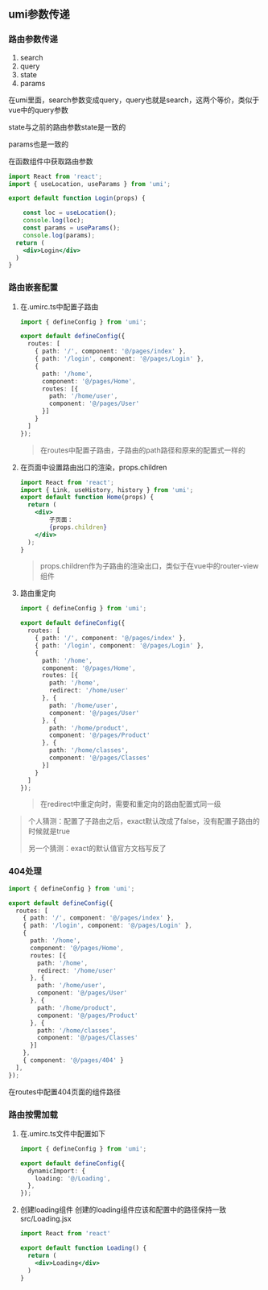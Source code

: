 ## umi参数传递



### 路由参数传递

1. search
2. query
3. state
4. params



在umi里面，search参数变成query，query也就是search，这两个等价，类似于vue中的query参数

state与之前的路由参数state是一致的

params也是一致的



在函数组件中获取路由参数

```jsx
import React from 'react';
import { useLocation, useParams } from 'umi';

export default function Login(props) {

    const loc = useLocation();
    console.log(loc);
    const params = useParams();
    console.log(params);
  return (
    <div>Login</div>
  )
}
```



### 路由嵌套配置

1. 在.umirc.ts中配置子路由

   ```ts
   import { defineConfig } from 'umi';
   
   export default defineConfig({
     routes: [
       { path: '/', component: '@/pages/index' },
       { path: '/login', component: '@/pages/Login' },
       {
         path: '/home',
         component: '@/pages/Home',
         routes: [{
           path: '/home/user',
           component: '@/pages/User'
         }]
       }
     ]
   });
   ```

   > 在routes中配置子路由，子路由的path路径和原来的配置式一样的

2. 在页面中设置路由出口的渲染，props.children

   ```jsx
   import React from 'react';
   import { Link, useHistory, history } from 'umi';
   export default function Home(props) {
     return (
       <div>
           子页面：
           {props.children}
       </div>
     );
   }
   ```

   > props.children作为子路由的渲染出口，类似于在vue中的router-view组件

3. 路由重定向

   ```ts
   import { defineConfig } from 'umi';
   
   export default defineConfig({
     routes: [
       { path: '/', component: '@/pages/index' },
       { path: '/login', component: '@/pages/Login' },
       {
         path: '/home',
         component: '@/pages/Home',
         routes: [{
           path: '/home',
           redirect: '/home/user'
         }, {
           path: '/home/user',
           component: '@/pages/User'
         }, {
           path: '/home/product',
           component: '@/pages/Product'
         }, {
           path: '/home/classes',
           component: '@/pages/Classes'
         }]
       }
     ]
   });
   
   ```

   > 在redirect中重定向时，需要和重定向的路由配置式同一级



> 个人猜测：配置了子路由之后，exact默认改成了false，没有配置子路由的时候就是true
>
> 另一个猜测：exact的默认值官方文档写反了



### 404处理

```ts
import { defineConfig } from 'umi';

export default defineConfig({
  routes: [
    { path: '/', component: '@/pages/index' },
    { path: '/login', component: '@/pages/Login' },
    {
      path: '/home',
      component: '@/pages/Home',
      routes: [{
        path: '/home',
        redirect: '/home/user'
      }, {
        path: '/home/user',
        component: '@/pages/User'
      }, {
        path: '/home/product',
        component: '@/pages/Product'
      }, {
        path: '/home/classes',
        component: '@/pages/Classes'
      }]
    },
    { component: '@/pages/404' }
  ],
});

```

在routes中配置404页面的组件路径



### 路由按需加载

1. 在.umirc.ts文件中配置如下

   ```ts
   import { defineConfig } from 'umi';
   
   export default defineConfig({
     dynamicImport: {
       loading: '@/Loading',
     },
   });
   ```

2. 创建loading组件
   创建的loading组件应该和配置中的路径保持一致
   src/Loading.jsx

   ```jsx
   import React from 'react'
   
   export default function Loading() {
     return (
       <div>Loading</div>
     )
   }
   ```

